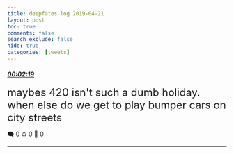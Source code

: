 ```yaml
---
title: deepfates log 2019-04-21
layout: post
toc: true
comments: false
search_exclude: false
hide: true
categories: [tweets]
---
```



#### <a href = "https://twitter.com/deepfates/status/1119843789529440256">*00:02:19*</a>

<font size="5">maybes 420 isn't such a dumb holiday. when else do we get to play bumper cars on city streets</font>



🗨️ 0 ♺ 0 🤍  0   

---
    
            

